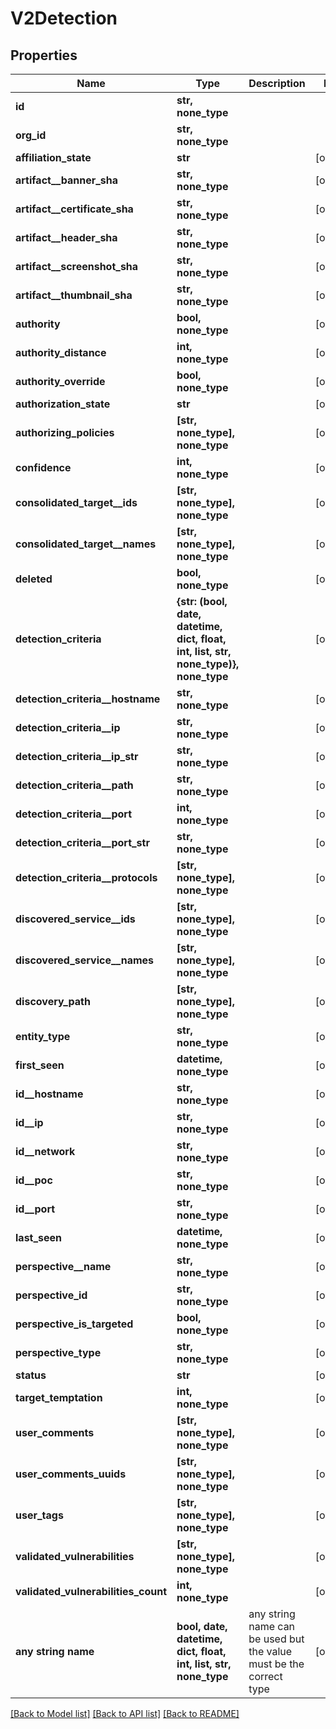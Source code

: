 # V2Detection


## Properties
Name | Type | Description | Notes
------------ | ------------- | ------------- | -------------
**id** | **str, none_type** |  | 
**org_id** | **str, none_type** |  | 
**affiliation_state** | **str** |  | [optional] 
**artifact__banner_sha** | **str, none_type** |  | [optional] 
**artifact__certificate_sha** | **str, none_type** |  | [optional] 
**artifact__header_sha** | **str, none_type** |  | [optional] 
**artifact__screenshot_sha** | **str, none_type** |  | [optional] 
**artifact__thumbnail_sha** | **str, none_type** |  | [optional] 
**authority** | **bool, none_type** |  | [optional] 
**authority_distance** | **int, none_type** |  | [optional] 
**authority_override** | **bool, none_type** |  | [optional] 
**authorization_state** | **str** |  | [optional] 
**authorizing_policies** | **[str, none_type], none_type** |  | [optional] 
**confidence** | **int, none_type** |  | [optional] 
**consolidated_target__ids** | **[str, none_type], none_type** |  | [optional] 
**consolidated_target__names** | **[str, none_type], none_type** |  | [optional] 
**deleted** | **bool, none_type** |  | [optional] 
**detection_criteria** | **{str: (bool, date, datetime, dict, float, int, list, str, none_type)}, none_type** |  | [optional] 
**detection_criteria__hostname** | **str, none_type** |  | [optional] 
**detection_criteria__ip** | **str, none_type** |  | [optional] 
**detection_criteria__ip_str** | **str, none_type** |  | [optional] 
**detection_criteria__path** | **str, none_type** |  | [optional] 
**detection_criteria__port** | **int, none_type** |  | [optional] 
**detection_criteria__port_str** | **str, none_type** |  | [optional] 
**detection_criteria__protocols** | **[str, none_type], none_type** |  | [optional] 
**discovered_service__ids** | **[str, none_type], none_type** |  | [optional] 
**discovered_service__names** | **[str, none_type], none_type** |  | [optional] 
**discovery_path** | **[str, none_type], none_type** |  | [optional] 
**entity_type** | **str, none_type** |  | [optional] 
**first_seen** | **datetime, none_type** |  | [optional] 
**id__hostname** | **str, none_type** |  | [optional] 
**id__ip** | **str, none_type** |  | [optional] 
**id__network** | **str, none_type** |  | [optional] 
**id__poc** | **str, none_type** |  | [optional] 
**id__port** | **str, none_type** |  | [optional] 
**last_seen** | **datetime, none_type** |  | [optional] 
**perspective__name** | **str, none_type** |  | [optional] 
**perspective_id** | **str, none_type** |  | [optional] 
**perspective_is_targeted** | **bool, none_type** |  | [optional] 
**perspective_type** | **str, none_type** |  | [optional] 
**status** | **str** |  | [optional] 
**target_temptation** | **int, none_type** |  | [optional] 
**user_comments** | **[str, none_type], none_type** |  | [optional] 
**user_comments_uuids** | **[str, none_type], none_type** |  | [optional] 
**user_tags** | **[str, none_type], none_type** |  | [optional] 
**validated_vulnerabilities** | **[str, none_type], none_type** |  | [optional] 
**validated_vulnerabilities_count** | **int, none_type** |  | [optional] 
**any string name** | **bool, date, datetime, dict, float, int, list, str, none_type** | any string name can be used but the value must be the correct type | [optional]

[[Back to Model list]](../README.md#documentation-for-models) [[Back to API list]](../README.md#documentation-for-api-endpoints) [[Back to README]](../README.md)


